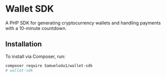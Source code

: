 # Wallet SDK

A PHP SDK for generating cryptocurrency wallets and handling payments with a 10-minute countdown.

## Installation

To install via Composer, run:

```bash
composer require Samuelodu1/wallet-sdk
#   w a l l e t - s d k  
 